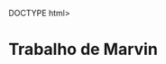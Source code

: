 DOCTYPE html>
<html lang ="pt-br">
<head>
<meta charset = "utf-8">
<meta name ="viewport" content ="width=device-width,initial-scale=1"/>
<title>ola mundo</title>
</head>
<body>
  <h1>Trabalho de Marvin</h1>
</body>
</html>
